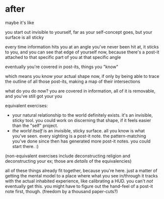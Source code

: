 # after

maybe it's like

you start out invisible to yourself, far as your self-concept goes, but your surface is all sticky

every time information hits you at an angle you've never been hit at, it sticks to you, and you can see that edge of yourself now, because there's a post-it attached to that specific part of you at that specific angle

eventually you're covered in post-its, things you "know"

which means you know your actual shape now, if only by being able to trace the outline of all those post-its, making a map of their intersections

what do you do now? you are covered in information, all of it is removable, and you've still got your you

equivalent exercises:

* your natural relationship to the world definitely exists. it's an invisible, sticky tool. you could work on discerning that shape, if it feels easier than the "self" project.
* _the world itself_ is an invisible, sticky surface. all you know is what you've seen. every sighting is a post-it note. the pattern-matching you've done since then has generated more post-it notes. you could start there. :)

(non-equivalent exercises include deconstructing religion and deconstructing your ex; those are _details_ of the equivalencies)

all of these things already fit together, because you're here. just a matter of getting the mental model to a place where what you see in/through it tracks with the actual inhabited experience, like calibrating a HUD. you can't _not_ eventually get this. you might have to figure out the hand-feel of a post-it note first, though. (freedom by a thousand paper-cuts?)
